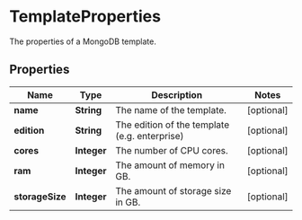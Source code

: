 

# TemplateProperties

The properties of a MongoDB template.
## Properties

| Name | Type | Description | Notes |
| ------------ | ------------- | ------------- | ------------- |
| **name** | **String** | The name of the template. |  [optional] |
| **edition** | **String** | The edition of the template (e.g. enterprise) |  [optional] |
| **cores** | **Integer** | The number of CPU cores. |  [optional] |
| **ram** | **Integer** | The amount of memory in GB. |  [optional] |
| **storageSize** | **Integer** | The amount of storage size in GB. |  [optional] |


